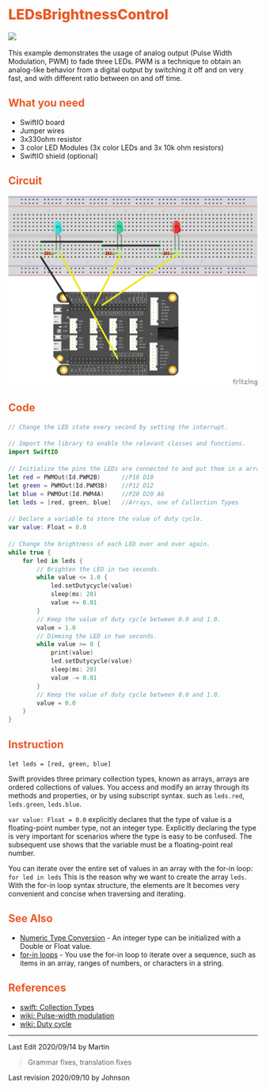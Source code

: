 # <span style="color:#EA5823;font-weight:800">LEDsBrightnessControl</span>

![](../../.gitbook/assets/LEDsBrightnessControl/LEDsBrightnessControl.gif)

This example demonstrates the usage of analog output (Pulse Width Modulation, PWM) to fade three LEDs. PWM is a technique to obtain an analog-like behavior from a digital output by switching it off and on very fast, and with different ratio between on and off time.

## <span style="color:#EA5823;font-weight:700">What you need</span>

- SwiftIO board
- Jumper wires
- 3x330ohm resistor
- 3 color LED Modules (3x color LEDs and 3x 10k ohm resistors)
- SwiftIO shield (optional)

## <span style="color:#EA5823;font-weight:700">Circuit</span>

![](../../.gitbook/assets/LEDsBrightnessControl/LEDsBrightness.png)


## <span style="color:#EA5823;font-weight:700">Code</span>

```swift
// Change the LED state every second by setting the interrupt.

// Import the library to enable the relevant classes and functions.
import SwiftIO

// Initialize the pins the LEDs are connected to and put them in a array.
let red = PWMOut(Id.PWM2B)      //P10 D10
let green = PWMOut(Id.PWM3B)    //P12 D12
let blue = PWMOut(Id.PWM4A)     //P20 D20 A6
let leds = [red, green, blue]   //Arrays, one of Collection Types

// Declare a variable to store the value of duty cycle.
var value: Float = 0.0

// Change the brightness of each LED over and over again.
while true {
    for led in leds {
        // Brighten the LED in two seconds.
        while value <= 1.0 {
            led.setDutycycle(value)
            sleep(ms: 20)
            value += 0.01
        }
        // Keep the value of duty cycle between 0.0 and 1.0.
        value = 1.0
        // Dimming the LED in two seconds.
        while value >= 0 {
            print(value)
            led.setDutycycle(value)
            sleep(ms: 20)
            value -= 0.01
        }
        // Keep the value of duty cycle between 0.0 and 1.0.
        value = 0.0
    }
}

```

## <span style="color:#EA5823;font-weight:700">Instruction</span>

`let leds = [red, green, blue]`

Swift provides three primary collection types, known as arrays, arrays are ordered collections of values. You access and modify an array through its methods and properties, or by using subscript syntax. such as `leds.red`, `leds.green`, `leds.blue`.

`var value: Float = 0.0` explicitly declares that the type of value is a floating-point number type, not an integer type. Explicitly declaring the type is very important for scenarios where the type is easy to be confused. The subsequent use shows that the variable must be a floating-point real number.

You can iterate over the entire set of values in an array with the for-in loop: `for led in leds` This is the reason why we want to create the array `leds`. With the for-in loop syntax structure, the elements are It becomes very convenient and concise when traversing and iterating.

<!--
`let leds = [red, green, blue]`Swift provides three primary collection types, known as arrays, arrays are ordered collections of values. You access and modify an array through its methods and properties, or by using subscript syntax. such as leds.red, leds.green, leds.blue.
`var value: Float = 0.0`显式声明了value的类型是浮点数类型，而不是整数类型，显式声明类型对于容易混淆类型的场景非常重要，后续使用说明了这个变量必须是浮点型实数。
You can iterate over the entire set of values in an array with the for-in loop: `for led in leds` 这就是我们要创建数组`leds`的原因，配合for-in loop语法结构，在对其元素进行遍历和迭代时会变得非常方便和简洁。
-->

## <span style="color:#EA5823;font-weight:700">See Also</span>

- [Numeric Type Conversion]() - An integer type can be initialized with a Double or Float value.
- [for-in loops](https://docs.swift.org/swift-book/LanguageGuide/ControlFlow.html) - You use the for-in loop to iterate over a sequence, such as items in an array, ranges of numbers, or characters in a string.

## <span style="color:#EA5823;font-weight:700">References</span>

- [swift: Collection Types](https://docs.swift.org/swift-book/LanguageGuide/CollectionTypes.html)
- [wiki: Pulse-width modulation](https://en.wikipedia.org/wiki/Pulse-width_modulation)
- [wiki: Duty cycle](https://en.wikipedia.org/wiki/Duty_cycle)

---
Last Edit 2020/09/14 by Martin

> Grammar fixes, translation fixes

Last revision 2020/09/10 by Johnson